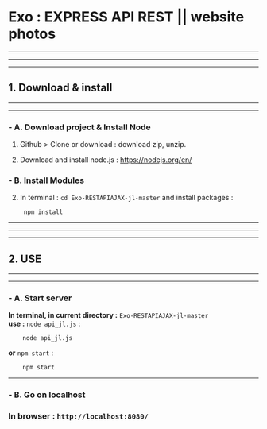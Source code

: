 # **Exo :  EXPRESS API REST || website photos**
***
***
***


## **1. Download & install**
***
***
### **- A. Download project & Install Node**

1. Github > Clone or download : download zip, unzip.

2. Download and install node.js : https://nodejs.org/en/

### **- B. Install Modules**

2. In terminal : `cd Exo-RESTAPIAJAX-jl-master` and install packages : 

        npm install

---
        
***
***
## **2. USE**
***
***


### **- A. Start server**


**In terminal, in current directory :** `Exo-RESTAPIAJAX-jl-master`  
**use  :** `node api_jl.js` :

        node api_jl.js

**or** `npm start` :

        npm start

---

### **- B. Go on localhost**


### **In browser :** `http://localhost:8080/` 
